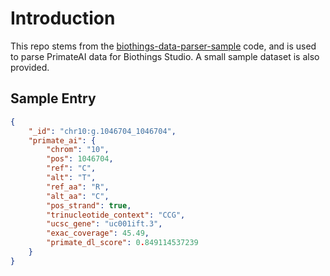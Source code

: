 # Introduction

This repo stems from the [biothings-data-parser-sample](https://github.com/TelentiLab/biothings-data-parser-sample) code, and is used to parse PrimateAI data for Biothings Studio. A small sample dataset is also provided.

## Sample Entry

```json
{
    "_id": "chr10:g.1046704_1046704",
    "primate_ai": {
        "chrom": "10",
        "pos": 1046704,
        "ref": "C",
        "alt": "T",
        "ref_aa": "R",
        "alt_aa": "C",
        "pos_strand": true,
        "trinucleotide_context": "CCG",
        "ucsc_gene": "uc001ift.3",
        "exac_coverage": 45.49,
        "primate_dl_score": 0.849114537239
    }
}
```